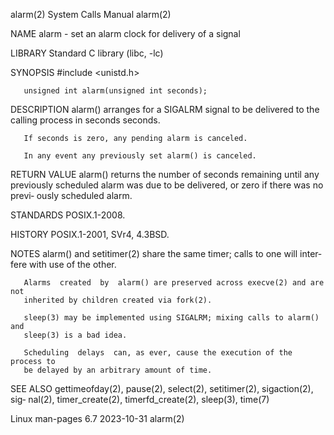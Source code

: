 alarm(2)                      System Calls Manual                     alarm(2)

NAME
       alarm - set an alarm clock for delivery of a signal

LIBRARY
       Standard C library (libc, -lc)

SYNOPSIS
       #include <unistd.h>

       unsigned int alarm(unsigned int seconds);

DESCRIPTION
       alarm()  arranges  for  a SIGALRM signal to be delivered to the calling
       process in seconds seconds.

       If seconds is zero, any pending alarm is canceled.

       In any event any previously set alarm() is canceled.

RETURN VALUE
       alarm() returns the number of seconds remaining  until  any  previously
       scheduled alarm was due to be delivered, or zero if there was no previ‐
       ously scheduled alarm.

STANDARDS
       POSIX.1-2008.

HISTORY
       POSIX.1-2001, SVr4, 4.3BSD.

NOTES
       alarm() and setitimer(2) share the same timer; calls to one will inter‐
       fere with use of the other.

       Alarms  created  by  alarm() are preserved across execve(2) and are not
       inherited by children created via fork(2).

       sleep(3) may be implemented using SIGALRM; mixing calls to alarm()  and
       sleep(3) is a bad idea.

       Scheduling  delays  can, as ever, cause the execution of the process to
       be delayed by an arbitrary amount of time.

SEE ALSO
       gettimeofday(2), pause(2), select(2), setitimer(2), sigaction(2),  sig‐
       nal(2), timer_create(2), timerfd_create(2), sleep(3), time(7)

Linux man-pages 6.7               2023-10-31                          alarm(2)
